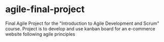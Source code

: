 # agile-final-project
Final Agile Project for the "Introduction to Agile Development and Scrum" course. Project is to develop and use kanban board for an e-commerce website following agile principles
